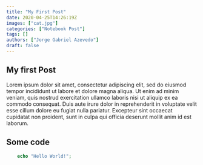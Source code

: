 ```yaml
---
title: "My First Post"
date: 2020-04-25T14:26:19Z
images: ["cat.jpg"]
categories: ["Notebook Post"]
tags: []
authors: ["Jorge Gabriel Azevedo"]
draft: false
---
```


## My first Post
Lorem ipsum dolor sit amet, consectetur adipiscing elit, sed do eiusmod tempor incididunt ut labore et dolore magna aliqua. Ut enim ad minim veniam, quis nostrud exercitation ullamco laboris nisi ut aliquip ex ea commodo consequat. Duis aute irure dolor in reprehenderit in voluptate velit esse cillum dolore eu fugiat nulla pariatur. Excepteur sint occaecat cupidatat non proident, sunt in culpa qui officia deserunt mollit anim id est laborum.

## Some code
```php
    echo "Hello World!";
```